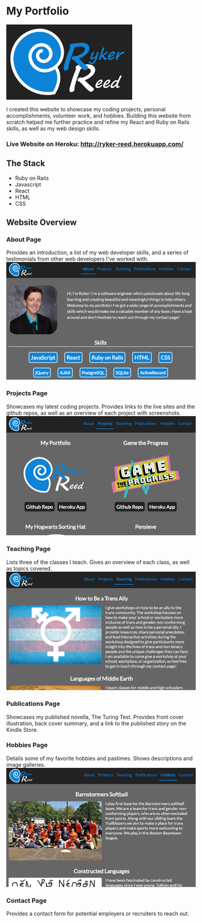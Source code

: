 # My Portfolio

![My Portfolio Logo](/public/portfolio_logo.png?raw=true "My Portfolio Logo")

I created this website to showcase my coding projects, personal accomplishments, volunteer work, and hobbies. Building this website from scratch helped me further practice and refine my React and Ruby on Rails skills, as well as my web design skills.

### Live Website on Heroku: http://ryker-reed.herokuapp.com/

## The Stack
- Ruby on Rails
- Javascript
- React
- HTML
- CSS

## Website Overview

### About Page
Provides an introduction, a list of my web developer skills, and a series of testimonials from other web developers I've worked with.
![Portfolio About Page](/public/portfolio_about.png?raw=true "Portfolio About Page")

### Projects Page
Showcases my latest coding projects. Provides links to the live sites and the github repos, as well as an overview of each project with screenshots.
![Portfolio Projects Page](/public/portfolio_projects.png?raw=true "Portfolio Projects Page")

### Teaching Page
Lists three of the classes I teach. Gives an overview of each class, as well as topics covered.
![Portfolio Teaching Page](/public/portfolio_teaching.png?raw=true "Portfolio Teaching Page")

### Publications Page
Showcases my published novella, The Turing Test. Provides front cover illustration, back cover summary, and a link to the published story on the Kindle Store.

### Hobbies Page
Details some of my favorite hobbies and pastimes. Shows descriptions and image galleries.
![Portfolio Hobbies Page](/public/portfolio_hobbies.png?raw=true "Portfolio Hobbies Page")

### Contact Page
Provides a contact form for potential employers or recruiters to reach out.
